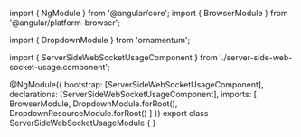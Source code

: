 import { NgModule } from '@angular/core';
import { BrowserModule } from '@angular/platform-browser';
  
import { DropdownModule } from 'ornamentum';
  
import { ServerSideWebSocketUsageComponent } from './server-side-web-socket-usage.component';

@NgModule({
 bootstrap: [ServerSideWebSocketUsageComponent],
 declarations: [ServerSideWebSocketUsageComponent],
 imports: [
    BrowserModule, 
    DropdownModule.forRoot(),
    DropdownResourceModule.forRoot()
  ]
})
export class ServerSideWebSocketUsageModule {
}
